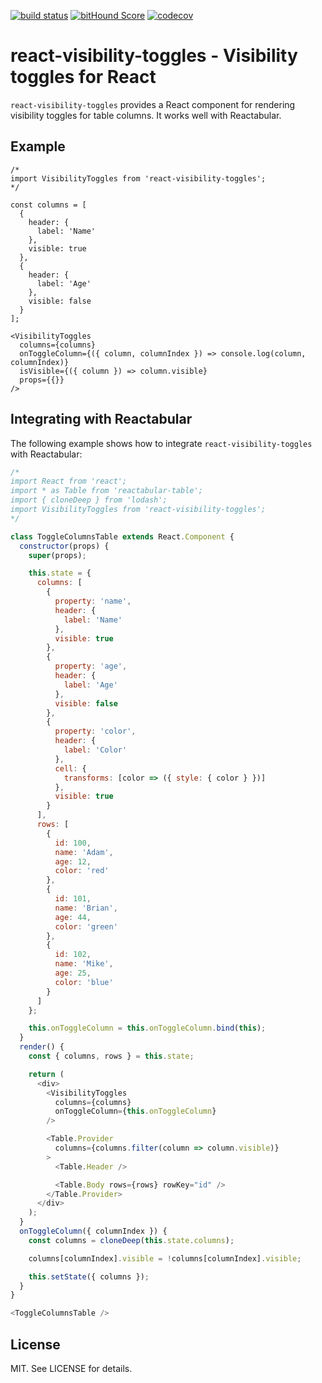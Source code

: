 [![build status](https://secure.travis-ci.org/reactabular/react-visibility-toggles.svg)](http://travis-ci.org/reactabular/react-visibility-toggles) [![bitHound Score](https://www.bithound.io/github/reactabular/react-visibility-toggles/badges/score.svg)](https://www.bithound.io/github/reactabular/react-visibility-toggles) [![codecov](https://codecov.io/gh/reactabular/react-visibility-toggles/branch/master/graph/badge.svg)](https://codecov.io/gh/reactabular/react-visibility-toggles)

# react-visibility-toggles - Visibility toggles for React

`react-visibility-toggles` provides a React component for rendering visibility toggles for table columns. It works well with Reactabular.

## Example

```
/*
import VisibilityToggles from 'react-visibility-toggles';
*/

const columns = [
  {
    header: {
      label: 'Name'
    },
    visible: true
  },
  {
    header: {
      label: 'Age'
    },
    visible: false
  }
];

<VisibilityToggles
  columns={columns}
  onToggleColumn={({ column, columnIndex }) => console.log(column, columnIndex)}
  isVisible={({ column }) => column.visible}
  props={{}}
/>
```

## Integrating with Reactabular

The following example shows how to integrate `react-visibility-toggles` with Reactabular:

```javascript
/*
import React from 'react';
import * as Table from 'reactabular-table';
import { cloneDeep } from 'lodash';
import VisibilityToggles from 'react-visibility-toggles';
*/

class ToggleColumnsTable extends React.Component {
  constructor(props) {
    super(props);

    this.state = {
      columns: [
        {
          property: 'name',
          header: {
            label: 'Name'
          },
          visible: true
        },
        {
          property: 'age',
          header: {
            label: 'Age'
          },
          visible: false
        },
        {
          property: 'color',
          header: {
            label: 'Color'
          },
          cell: {
            transforms: [color => ({ style: { color } })]
          },
          visible: true
        }
      ],
      rows: [
        {
          id: 100,
          name: 'Adam',
          age: 12,
          color: 'red'
        },
        {
          id: 101,
          name: 'Brian',
          age: 44,
          color: 'green'
        },
        {
          id: 102,
          name: 'Mike',
          age: 25,
          color: 'blue'
        }
      ]
    };

    this.onToggleColumn = this.onToggleColumn.bind(this);
  }
  render() {
    const { columns, rows } = this.state;

    return (
      <div>
        <VisibilityToggles
          columns={columns}
          onToggleColumn={this.onToggleColumn}
        />

        <Table.Provider
          columns={columns.filter(column => column.visible)}
        >
          <Table.Header />

          <Table.Body rows={rows} rowKey="id" />
        </Table.Provider>
      </div>
    );
  }
  onToggleColumn({ columnIndex }) {
    const columns = cloneDeep(this.state.columns);

    columns[columnIndex].visible = !columns[columnIndex].visible;

    this.setState({ columns });
  }
}

<ToggleColumnsTable />
```

## License

MIT. See LICENSE for details.

